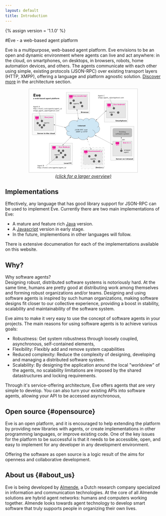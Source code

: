 ```yaml
---
layout: default
title: Introduction
---
```


{% assign version = '1.1.0' %}

#Eve - a web-based agent platform

<!--
<div style="float: right; margin-left: 20px; border: 1px solid lightgray;">
    <a href="/eve/img/eve_overview.png" target="_blank">
        <img src="/eve/img/eve_overview_small.png" alt="schematic overview" title="Click for a larger view">
    </a>
</div>
-->

Eve is a multipurpose, web-based agent platform.
Eve envisions to be an open and dynamic environment where agents can live and
act anywhere: in the cloud, on smartphones, on desktops, in browsers, robots,
home automation devices, and others. The agents communicate with each other using simple, existing protocols
(JSON-RPC) over existing transport layers (HTTP, XMPP), offering a language and platform agnostic solution.
[Discover more](concepts/introduction.html) in the architecture section.

<div style="text-align: center;">
    <a href="img/eve_overview.png" target="_blank">
        <img src="img/eve_overview_small.png" alt="schematic overview" title="Click for a larger view"
            style="border: 1px solid lightgray;">
        <br>
        <i>(click for a larger overview)</i>
    </a>

</div>

## Implementations

Effectively, any language that has good library support for JSON-RPC can be used to implement Eve.
Currently there are two main implementations of Eve:

- A mature and feature rich [Java](implementations/java/introduction.html) version.
- A [Javascript](implementations/javascript/introduction.html) version in early stage.
- In the future, implementions in other languages will follow.

There is extensive documenation for each of the implementations available on this website.


<!-- TODO: cleanup
## Download

The easiest way to get Eve for Java is through Maven:

<div class="code"><pre><span class="nt">&lt;dependency&gt;</span>
    <span class="nt">&lt;groupId&gt;</span>com.almende.eve<span class="nt">&lt;/groupId&gt;</span>
    <span class="nt">&lt;artifactId&gt;</span>eve-core<span class="nt">&lt;/artifactId&gt;</span>
    <span class="nt">&lt;version&gt;</span>{{version}}<span class="nt">&lt;/version&gt;</span>
<span class="nt">&lt;/dependency&gt;</span>
</pre></div>

Eve is entirely open-source (Apache License, version 2.0) so you can also [fork](https://github.com/almende/eve) the project on github.
Full information on Java downloads can be found on the [Java downloads](java_downloads.html) section.
-->

## Why?
<div class="highlight">
<span>Why software agents?</span><br>
Designing robust, distributed software systems is notoriously hard. At the same time, humans are pretty good at distributing work among themselves and forming robust organizations and/or teams. Designing and using software agents is inspired by such human organizations, making software designs fit closer to our collective experience, providing a boost in stability, scalability and maintainability of the software system.
</div>

Eve aims to make it very easy to use the concept of software agents in your projects. The main reasons for using software agents is to achieve various goals:

- Robustness: Get system robustness through loosely coupled, asynchronous, self-contained elements, 
- Flexibility: Flexibly add and remove system capabilities
- Reduced complexity: Reduce the complexity of designing, developing and managing a distributed software system.
- Scalability: By designing the application around the local "worldview" of the agents, no scalability limitations are imposed by the shared datastructures and locking requirements.

Through it's service-offering architecture, Eve offers agents that are very simple to develop. You can also turn your existing APIs into software agents, allowing your API to be accessed asynchronous, 


## Open source {#opensource}

Eve is an open platform, and it is encouraged to help extending the
platform by providing new libraries with agents, or create implementations in
other programming languages, or improve existing code.
One of the key issues for the platform to be successful is that it needs to be
accessible, open, and easy to implement for any developer in any development
environment.

Offering the software as open source is a logic result of the aims for
openness and collaborative development.


## About us {#about_us}

Eve is being developed by [Almende](http://www.almende.com),
a Dutch research company specialized in information and communication technologies.
At the core of all Almende solutions are hybrid agent networks: humans and computers working together.
Almende looks towards agent technology to develop smart software that truly supports people in organizing their own lives.



